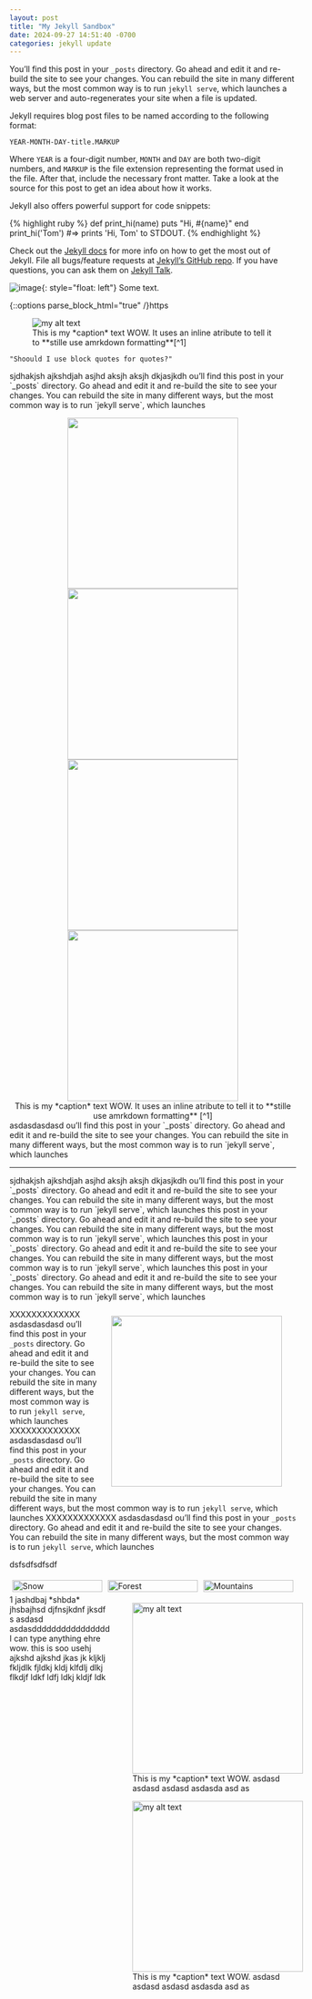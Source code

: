 ```yaml
---
layout: post
title: "My Jekyll Sandbox"
date: 2024-09-27 14:51:40 -0700
categories: jekyll update
---
```


You’ll find this post in your `_posts` directory. Go ahead and edit it and re-build the site to see your changes. You can rebuild the site in many different ways, but the most common way is to run `jekyll serve`, which launches a web server and auto-regenerates your site when a file is updated.

Jekyll requires blog post files to be named according to the following format:

`YEAR-MONTH-DAY-title.MARKUP`

Where `YEAR` is a four-digit number, `MONTH` and `DAY` are both two-digit numbers, and `MARKUP` is the file extension representing the format used in the file. After that, include the necessary front matter. Take a look at the source for this post to get an idea about how it works.

Jekyll also offers powerful support for code snippets:

{% highlight ruby %}
def print_hi(name)
puts "Hi, #{name}"
end
print_hi('Tom')
#=> prints 'Hi, Tom' to STDOUT.
{% endhighlight %}

Check out the [Jekyll docs][jekyll-docs] for more info on how to get the most out of Jekyll. File all bugs/feature requests at [Jekyll’s GitHub repo][jekyll-gh]. If you have questions, you can ask them on [Jekyll Talk][jekyll-talk].

[jekyll-docs]: https://jekyllrb.com/docs/home
[jekyll-gh]: https://github.com/jekyll/jekyll
[jekyll-talk]: https://talk.jekyllrb.com/

![image](https://upload.wikimedia.org/wikipedia/commons/thumb/b/b6/Image_created_with_a_mobile_phone.png/800px-Image_created_with_a_mobile_phone.png){: style="float: left"}
Some text.

{::options parse_block_html="true" /}https

<figure>
<img src="https://upload.wikimedia.org/wikipedia/commons/thumb/b/b6/Image_created_with_a_mobile_phone.png/800px-Image_created_with_a_mobile_phone.png" alt="my alt text"/>
<figcaption>
This is my *caption* text WOW. It uses an inline atribute to tell it to **stille use amrkdown formatting**[^1]
</figcaption>
</figure>

```
"Shoould I use block quotes for quotes?"
```

<p> sjdhakjsh  ajkshdjah asjhd aksjh aksjh dkjasjkdh ou’ll find this post in your `_posts` directory. Go ahead and edit it and re-build the site to see your changes. You can rebuild the site in many different ways, but the most common way is to run `jekyll serve`, which launches
<div align="center">
<img align="" src= "https://upload.wikimedia.org/wikipedia/commons/thumb/b/b6/Image_created_with_a_mobile_phone.png/800px-Image_created_with_a_mobile_phone.png" alt="" style="width:300px;">
<img align="" src= "https://upload.wikimedia.org/wikipedia/commons/thumb/b/b6/Image_created_with_a_mobile_phone.png/800px-Image_created_with_a_mobile_phone.png" alt="" style="width:300px;">
<img align="" src= "https://upload.wikimedia.org/wikipedia/commons/thumb/b/b6/Image_created_with_a_mobile_phone.png/800px-Image_created_with_a_mobile_phone.png" alt="" style="width:300px;">
<img align="" src= "https://upload.wikimedia.org/wikipedia/commons/thumb/b/b6/Image_created_with_a_mobile_phone.png/800px-Image_created_with_a_mobile_phone.png" alt="" style="width:300px;">
<figcaption>
This is my *caption* text WOW. It uses an inline atribute to tell it to **stille use amrkdown formatting** [^1]
</figcaption>
</div>
asdasdasdasd ou’ll find this post in your `_posts` directory. Go ahead and edit it and re-build the site to see your changes. You can rebuild the site in many different ways, but the most common way is to run `jekyll serve`, which launches
</p>

---

<p>
sjdhakjsh  ajkshdjah asjhd aksjh aksjh dkjasjkdh ou’ll find this post in your `_posts` directory. Go ahead and edit it and re-build the site to see your changes. You can rebuild the site in many different ways, but the most common way is to run `jekyll serve`, which launches  this post in your `_posts` directory. Go ahead and edit it and re-build the site to see your changes. You can rebuild the site in many different ways, but the most common way is to run `jekyll serve`, which launches  this post in your `_posts` directory. Go ahead and edit it and re-build the site to see your changes. You can rebuild the site in many different ways, but the most common way is to run `jekyll serve`, which launches  this post in your `_posts` directory. Go ahead and edit it and re-build the site to see your changes. You can rebuild the site in many different ways, but the most common way is to run `jekyll serve`, which launches

<img src= "https://upload.wikimedia.org/wikipedia/commons/thumb/b/b6/Image_created_with_a_mobile_phone.png/800px-Image_created_with_a_mobile_phone.png" alt="" style="float:right;width:300px;padding: 25px;">


XXXXXXXXXXXXX asdasdasdasd ou’ll find this post in your `_posts` directory. Go ahead and edit it and re-build the site to see your changes. You can rebuild the site in many different ways, but the most common way is to run `jekyll serve`, which launches
XXXXXXXXXXXXX asdasdasdasd ou’ll find this post in your `_posts` directory. Go ahead and edit it and re-build the site to see your changes. You can rebuild the site in many different ways, but the most common way is to run `jekyll serve`, which launches
XXXXXXXXXXXXX asdasdasdasd ou’ll find this post in your `_posts` directory. Go ahead and edit it and re-build the site to see your changes.
You can rebuild the site in many different ways, but the most common way is to run `jekyll serve`, which launches

</p>

dsfsdfsdfsdf

<div class="horizontal-image-line" style="display: flex">
<div class="column" style="flex: 33.33%; padding: 5px;">
<img src="https://ssl.gstatic.com/ui/v1/icons/mail/rfr/logo_gmail_lockup_dark_1x_r5.png" alt="Snow" style="width:100%">
</div>
<div class="column" style="flex: 33.33%; padding: 5px;">
<img src="https://ssl.gstatic.com/ui/v1/icons/mail/rfr/logo_gmail_lockup_dark_1x_r5.png" alt="Forest" style="width:100%">
</div>
<div class="column" style="flex: 33.33%; padding: 5px;">
<img src="https://ssl.gstatic.com/ui/v1/icons/mail/rfr/logo_gmail_lockup_dark_1x_r5.png" alt="Mountains" style="width:100%">
</div>
</div>

<div style="display:grid;grid-template-columns:1fr 1fr">

<div>
 1 jashdbaj *shbda* jhsbajhsd djfnsjkdnf jksdf s
 asdasd
 asdasdddddddddddddddd I can type anything ehre wow. this is soo usehj ajkshd ajkshd jkas jk kljklj fkljdlk fjldkj kldj klfdlj dlkj flkdjf ldkf ldfj ldkj kldjf ldk
</div>

<div>
<figure>
<img style="width:300px" align=center src="https://upload.wikimedia.org/wikipedia/commons/thumb/b/b6/Image_created_with_a_mobile_phone.png/800px-Image_created_with_a_mobile_phone.png" alt="my alt text"/>
<figcaption>
This is my *caption* text WOW. asdasd asdasd asdasd asdasda asd as
</figcaption>
</figure>

<figure>
<img style="width:300px" align=center src="https://upload.wikimedia.org/wikipedia/commons/thumb/b/b6/Image_created_with_a_mobile_phone.png/800px-Image_created_with_a_mobile_phone.png" alt="my alt text"/>
<figcaption>
This is my *caption* text WOW. asdasd asdasd asdasd asdasda asd as
</figcaption>
</figure>
</div>

</div>

[^1]: [Helpful link to Jekyll/kramdown markdown formatting](https://kramdown.gettalong.org/quickref.html#html-elements-1)
